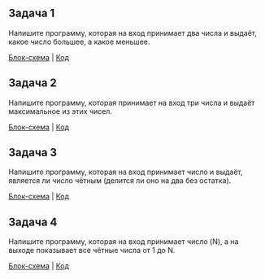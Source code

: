 ## Задача 1
Напишите программу, которая на вход принимает два числа и выдаёт, какое число большее, а какое меньшее.

[Блок-схема]( https://github.com/Aliya472/Homework_3.1_GB/blob/main/Example1/diagram1.png?raw%3Dtrue ) | [Код]( https://github.com/Aliya472/Homework_3.1_GB/blob/main/Example1/Program.cs )

## Задача 2
Напишите программу, которая принимает на вход три числа и выдаёт максимальное из этих чисел.

[Блок-схема]( https://github.com/Aliya472/Homework_3.1_GB/blob/main/Example2/diagram2.png ) | [Код]( https://github.com/Aliya472/Homework_3.1_GB/blob/main/Example2/Program.cs )


## Задача 3
 Напишите программу, которая на вход принимает число и выдаёт, является ли число чётным (делится ли оно на два без остатка).

[Блок-схема](https://github.com/Aliya472/Homework_3.1_GB/blob/main/Example3/diagram3.png) | [Код](https://github.com/Aliya472/Homework_3.1_GB/blob/main/Example3/Program.cs)

## Задача 4

Напишите программу, которая на вход принимает число (N), а на выходе показывает все чётные числа от 1 до N.

[Блок-схема](https://github.com/Aliya472/Homework_3.1_GB/blob/main/Example4/diagram4.png) | [Код](https://github.com/Aliya472/Homework_3.1_GB/blob/main/Example4/Program.cs)


